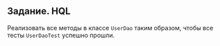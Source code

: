 ## Задание. HQL
Реализовать все методы в классе `UserDao` таким образом, чтобы все тесты `UserDaoTest` успешно прошли.